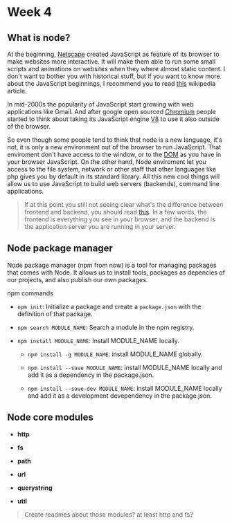 # Week 4

## What is node?

At the beginning, [Netscape](https://en.wikipedia.org/wiki/Netscape) created JavaScript as feature of its browser to make websites more interactive. It will make them able to run some small scripts and animations on websites when they where almost static content. I don't want to bother you with historical stuff, but if you want to know more about the JavaScript beginnings, I recommend you to read [this](https://en.wikipedia.org/wiki/JavaScript#Beginnings_at_Netscape) wikipedia article.

In mid-2000s the popularity of JavaScript start growing with web applications like Gmail. And after google open sourced [Chromium](https://en.wikipedia.org/wiki/Chromium_%28web_browser%29) people started to think about taking its JavaScript engine [V8](https://en.wikipedia.org/wiki/V8_%28JavaScript_engine%29) to use it also outside of the browser.

So even though some people tend to think that node is a new language, it's not, it is only a new environment out of the browser to run JavaScript. That enviroment don't have access to the window, or to the [DOM](https://en.wikipedia.org/wiki/Document_Object_Model) as you have in your browser JavaScript. On the other hand, Node enviroment let you access to the file system, network or other staff that other languages like php gives you by default in its standard library. All this new cool things will allow us to use JavaScript to build web servers (backends), command line applications.

> If at this point you still not seeing clear what's the difference between frontend and backend, you should read [this](https://en.wikipedia.org/wiki/Front_and_back_ends). In a few words, the frontend is everything you see in your browser, and the backend is the application server you are running in your server.

## Node package manager

Node package manager \(npm from now\) is a tool for managing packages that comes with Node. It allows us to install tools, packages as depencies of our projects, and also publish our own packages.

npm commands

* `npm init`: Initialize a package and create a `package.json` with the definition of that package. 

* `npm search MODULE_NAME`: Search a module in the npm registry.

* `npm install MODULE_NAME`: Install MODULE\_NAME locally.

  * `npm install -g MODULE_NAME`: install MODULE\_NAME globally.

  * `npm install --save MODULE_NAME`: install MODULE\_NAME locally and add it as a dependency in the package.json.

  * `npm install --save-dev MODULE_NAME`: install MODULE\_NAME locally and add it as a development devependency in the package.json.

## Node core modules

* **http**

* **fs**

* **path**

* **url**

* **querystring**

* **util**

> Create readmes about those modules? at least http and fs?

